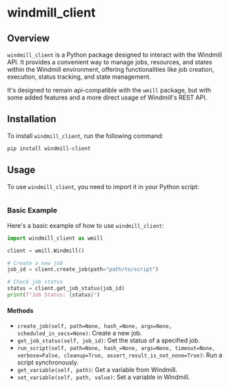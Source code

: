 # windmill_client

## Overview

`windmill_client` is a Python package designed to interact with the Windmill API. It provides a convenient way to manage jobs, resources, and states within the Windmill environment, offering functionalities like job creation, execution, status tracking, and state management.

It's designed to remain api-compatible with the `wmill` package, but with some added features and a more direct usage
of Windmill's REST API.

## Installation

To install `windmill_client`, run the following command:

```bash
pip install windmill-client
```

## Usage

To use `windmill_client`, you need to import it in your Python script:

```python

```

### Basic Example

Here's a basic example of how to use `windmill_client`:

```python
import windmill_client as wmill

client = wmill.Windmill()

# Create a new job
job_id = client.create_job(path="path/to/script")

# Check job status
status = client.get_job_status(job_id)
print(f"Job Status: {status}")
```

#### Methods

- `create_job(self, path=None, hash_=None, args=None, scheduled_in_secs=None)`: Create a new job.
- `get_job_status(self, job_id)`: Get the status of a specified job.
- `run_script(self, path=None, hash_=None, args=None, timeout=None, verbose=False, cleanup=True, assert_result_is_not_none=True)`: Run a script synchronously.
- `get_variable(self, path)`: Get a variable from Windmill.
- `set_variable(self, path, value)`: Set a variable in Windmill.
